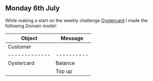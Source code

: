 ## Monday 6th July
While making a start on the weekly challenge [Oystercard](https://github.com/YoFirmy/Oystercard) I made the following Domain model:

| Object      | Message  |
|-------------|----------|
| Customer    |          |
|-------------|----------|
| Oystercard  | Balance  |
|             | Top up   |